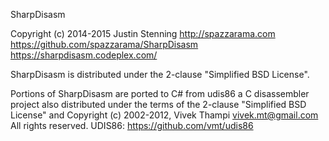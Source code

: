 

SharpDisasm

Copyright (c) 2014-2015 Justin Stenning http://spazzarama.com https://github.com/spazzarama/SharpDisasm https://sharpdisasm.codeplex.com/

SharpDisasm is distributed under the 2-clause "Simplified BSD License".

Portions of SharpDisasm are ported to C# from udis86 a C disassembler project also distributed under the terms of the 2-clause "Simplified BSD License" and Copyright (c) 2002-2012, Vivek Thampi vivek.mt@gmail.com All rights reserved. UDIS86: https://github.com/vmt/udis86
